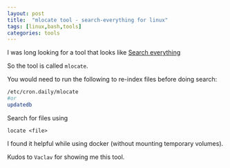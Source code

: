 ```yaml
---
layout: post
title:  "mlocate tool - search-everything for linux"
tags: [linux,bash,tools]
categories: tools
---
```


I was long looking for a tool that looks like [Search everything][search-everything]

So the tool is called `mlocate`.

You would need to run the following to re-index files before doing search:
```bash
/etc/cron.daily/mlocate
#or 
updatedb
```

Search for files using
```locate
locate <file>
```

I found it helpful while using docker (without mounting temporary volumes).

Kudos to `Vaclav` for showing me this tool.


[search-everything]: https://www.voidtools.com/